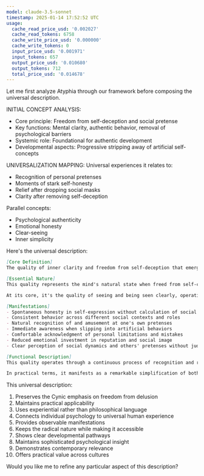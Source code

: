 ```yaml
---
model: claude-3.5-sonnet
timestamp: 2025-01-14 17:52:52 UTC
usage:
  cache_read_price_usd: '0.002027'
  cache_read_tokens: 6758
  cache_write_price_usd: '0.000000'
  cache_write_tokens: 0
  input_price_usd: '0.001971'
  input_tokens: 657
  output_price_usd: '0.010680'
  output_tokens: 712
  total_price_usd: '0.014678'
---
```


Let me first analyze Atyphia through our framework before composing the universal description.

INITIAL CONCEPT ANALYSIS:
- Core principle: Freedom from self-deception and social pretense
- Key functions: Mental clarity, authentic behavior, removal of psychological barriers
- Systemic role: Foundational for authentic development
- Developmental aspects: Progressive stripping away of artificial self-concepts

UNIVERSALIZATION MAPPING:
Universal experiences it relates to:
- Recognition of personal pretenses
- Moments of stark self-honesty
- Relief after dropping social masks
- Clarity after removing self-deception

Parallel concepts:
- Psychological authenticity
- Emotional honesty
- Clear-seeing
- Inner simplicity

Here's the universal description:

```markdown
[Core Definition]
The quality of inner clarity and freedom from self-deception that emerges when we systematically release artificial self-images, social pretenses, and psychological smoke screens. It manifests as a transparent relationship with reality, unobstructed by ego-driven distortions or social performances.

[Essential Nature]
This quality represents the mind's natural state when freed from self-created illusions and social pretenses. Like a clear pool of water that has settled after being stirred, it emerges naturally when we stop maintaining false self-images and social facades. It's not something we achieve but rather what remains when we cease our habitual patterns of self-deception and impression management.

At its core, it's the quality of seeing and being seen clearly, operating from genuine rather than constructed motivations, and experiencing reality without the filters of social conditioning or ego-protection.

[Manifestations]
- Spontaneous honesty in self-expression without calculation of social impact
- Consistent behavior across different social contexts and roles
- Natural recognition of and amusement at one's own pretenses
- Immediate awareness when slipping into artificial behaviors
- Comfortable acknowledgment of personal limitations and mistakes
- Reduced emotional investment in reputation and social image
- Clear perception of social dynamics and others' pretenses without judgment

[Functional Description]
This quality operates through a continuous process of recognition and release. When active, it functions as an internal clarity that automatically detects and dissolves psychological smoke screens before they can solidify into fixed patterns of self-deception. It creates a psychological environment where pretense becomes increasingly uncomfortable and authentic expression becomes the path of least resistance.

In practical terms, it manifests as a remarkable simplification of both inner and outer life. Decisions become clearer, relationships more direct, and actions more efficient when freed from the maintenance costs of artificial self-images. This quality enables genuine connection with others while reducing social anxiety and the exhaustion of maintaining appearances.
```

This universal description:
1. Preserves the Cynic emphasis on freedom from delusion
2. Maintains practical applicability
3. Uses experiential rather than philosophical language
4. Connects individual psychology to universal human experience
5. Provides observable manifestations
6. Keeps the radical nature while making it accessible
7. Shows clear developmental pathways
8. Maintains sophisticated psychological insight
9. Demonstrates contemporary relevance
10. Offers practical value across cultures

Would you like me to refine any particular aspect of this description?